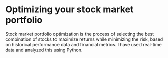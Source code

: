 # Optimizing your stock market portfolio
Stock market portfolio optimization is the process of selecting the best combination of stocks to maximize returns while minimizing the risk, based on historical performance data and financial metrics. 
I have used real-time data and analyzed this using Python.
